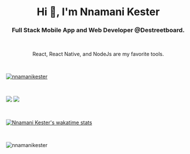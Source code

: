 <h1 align="center">Hi 👋, I'm Nnamani Kester</h1>
<h3 align="center">Full Stack Mobile App and Web Developer @Destreetboard.</h3>

<br />

<p align="center">React, React Native, and NodeJs are my favorite tools.</p>

<br />

<p align="left"> <a href="https://github.com/nnamanikester/github-profile-trophy"><img src="https://github-profile-trophy.vercel.app/?username=nnamanikester&theme=onedark&margin-w=15&margin-h=15&column=7" alt="nnamanikester" /></a> </p>

<br />

![](https://github-readme-stats.vercel.app/api?username=nnamanikester&show_icons=true&theme=radical&langs_count=15) ![](https://github-readme-stats.vercel.app/api/top-langs/?username=nnamanikester&theme=radical&layout=compact)

<br/>

[![Nnamani Kester's wakatime stats](https://github-readme-stats.vercel.app/api/wakatime?username=kescript&theme=radical)](https://github.com/nnamanikester/github-readme-stats)

<br/>

<p align="left"> <img src="https://komarev.com/ghpvc/?username=nnamanikester&label=Profile%20views&color=0e75b6&style=flat" alt="nnamanikester" /> </p>
